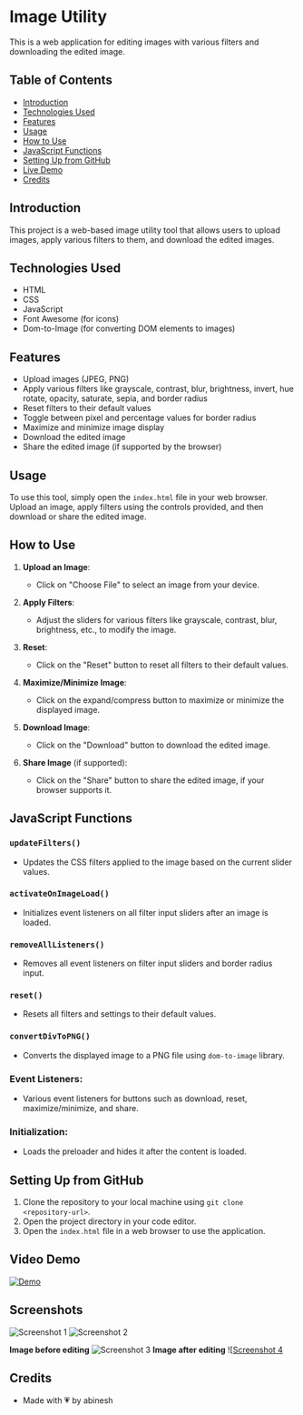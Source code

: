 
# Image Utility

This is a web application for editing images with various filters and downloading the edited image.

## Table of Contents
- [Introduction](#introduction)
- [Technologies Used](#technologies-used)
- [Features](#features)
- [Usage](#usage)
- [How to Use](#how-to-use)
- [JavaScript Functions](#javascript-functions)
- [Setting Up from GitHub](#setting-up-from-github)
- [Live Demo](#live-demo)
- [Credits](#credits)

## Introduction
This project is a web-based image utility tool that allows users to upload images, apply various filters to them, and download the edited images.

## Technologies Used
- HTML
- CSS
- JavaScript
- Font Awesome (for icons)
- Dom-to-Image (for converting DOM elements to images)

## Features
- Upload images (JPEG, PNG)
- Apply various filters like grayscale, contrast, blur, brightness, invert, hue rotate, opacity, saturate, sepia, and border radius
- Reset filters to their default values
- Toggle between pixel and percentage values for border radius
- Maximize and minimize image display
- Download the edited image
- Share the edited image (if supported by the browser)

## Usage
To use this tool, simply open the `index.html` file in your web browser. Upload an image, apply filters using the controls provided, and then download or share the edited image.

## How to Use
1. **Upload an Image**:
   - Click on "Choose File" to select an image from your device.
   
2. **Apply Filters**:
   - Adjust the sliders for various filters like grayscale, contrast, blur, brightness, etc., to modify the image.

3. **Reset**:
   - Click on the "Reset" button to reset all filters to their default values.

4. **Maximize/Minimize Image**:
   - Click on the expand/compress button to maximize or minimize the displayed image.

5. **Download Image**:
   - Click on the "Download" button to download the edited image.

6. **Share Image** (if supported):
   - Click on the "Share" button to share the edited image, if your browser supports it.

## JavaScript Functions

### `updateFilters()`
- Updates the CSS filters applied to the image based on the current slider values.

### `activateOnImageLoad()`
- Initializes event listeners on all filter input sliders after an image is loaded.

### `removeAllListeners()`
- Removes all event listeners on filter input sliders and border radius input.

### `reset()`
- Resets all filters and settings to their default values.

### `convertDivToPNG()`
- Converts the displayed image to a PNG file using `dom-to-image` library.

### Event Listeners:
- Various event listeners for buttons such as download, reset, maximize/minimize, and share.

### Initialization:
- Loads the preloader and hides it after the content is loaded.
  
## Setting Up from GitHub
1. Clone the repository to your local machine using `git clone <repository-url>`.
2. Open the project directory in your code editor.
3. Open the `index.html` file in a web browser to use the application.

## Video Demo
[![Demo](./images/yt.png)](https://youtu.be/OYTu9h1bgHg?si=_CggTfLTl-PVZ_u0)

## Screenshots
![Screenshot 1](./images/demo1.png)
![Screenshot 2](./images/demo2.png)

**Image before editing**
![Screenshot 3](./images/original.jpg)
**Image after editing**
![[Screenshot 4](./images/edited.png)


## Credits
- Made with 💗 by abinesh

